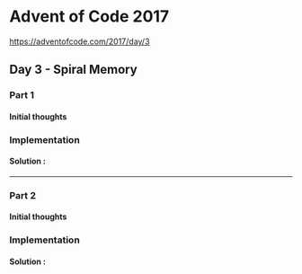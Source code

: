 ﻿# Advent of Code 2017
https://adventofcode.com/2017/day/3
## Day 3 - Spiral Memory

### Part 1
#### Initial thoughts


### Implementation


#### Solution : 
---
### Part 2
#### Initial thoughts


### Implementation



#### Solution : 
